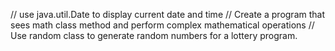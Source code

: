 // use java.util.Date to display current date and time
// Create a program that sees math class method and perform complex mathematical operations
// Use random class to generate random numbers for a lottery program.
